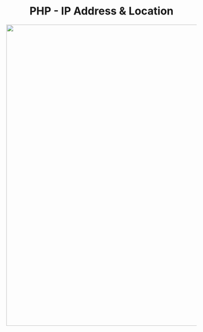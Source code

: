 <h1 align="center">
   PHP - IP Address & Location
</h1>

<p align="center">
  <img src="https://github.com/ozkannbuyuk/php-exercises/assets/111967202/2ea6a3d9-c2f4-4912-a10c-828fb76656ac" width="800" />
</p>
